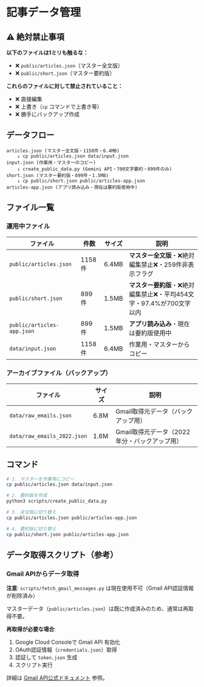 # 記事データ管理

## ⚠️ 絶対禁止事項

**以下のファイルは1ミリも触るな：**
- ❌ `public/articles.json`（マスター全文版）
- ❌ `public/short.json`（マスター要約版）

**これらのファイルに対して禁止されていること：**
- ❌ 直接編集
- ❌ 上書き（`cp` コマンドで上書き等）
- ❌ 勝手にバックアップ作成

## データフロー

```
articles.json (マスター全文版・1158件・6.4MB)
    ↓ cp public/articles.json data/input.json
input.json (作業用・マスターのコピー)
    ↓ create_public_data.py (Gemini API・700文字要約・899件のみ)
short.json (マスター要約版・899件・1.5MB)
    ↓ cp public/short.json public/articles-app.json
articles-app.json (アプリ読み込み・現在は要約版使用中)
```

## ファイル一覧

### 運用中ファイル

| ファイル | 件数 | サイズ | 説明 |
|---------|------|--------|------|
| `public/articles.json` | 1158件 | 6.4MB | **マスター全文版**・❌絶対編集禁止❌・259件非表示フラグ |
| `public/short.json` | 899件 | 1.5MB | **マスター要約版**・❌絶対編集禁止❌・平均454文字・97.4%が700文字以内 |
| `public/articles-app.json` | 899件 | 1.5MB | **アプリ読み込み**・現在は要約版使用中 |
| `data/input.json` | 1158件 | 6.4MB | 作業用・マスターからコピー |

### アーカイブファイル（バックアップ）

| ファイル | サイズ | 説明 |
|---------|--------|------|
| `data/raw_emails.json` | 6.8M | Gmail取得元データ（バックアップ用） |
| `data/raw_emails_2022.json` | 1.6M | Gmail取得元データ（2022年分・バックアップ用） |

## コマンド

```bash
# 1. マスターを作業用にコピー
cp public/articles.json data/input.json

# 2. 要約版を作成
python3 scripts/create_public_data.py

# 3. 全文版に切り替え
cp public/articles.json public/articles-app.json

# 4. 要約版に切り替え
cp public/short.json public/articles-app.json
```

## データ取得スクリプト（参考）

### Gmail APIからデータ取得

**注意**: `scripts/fetch_gmail_messages.py` は現在使用不可（Gmail API認証情報が削除済み）

マスターデータ（`public/articles.json`）は既に作成済みのため、通常は再取得不要。

**再取得が必要な場合**:
1. Google Cloud Consoleで Gmail API 有効化
2. OAuth認証情報（`credentials.json`）取得
3. 認証して `token.json` 生成
4. スクリプト実行

詳細は [Gmail API公式ドキュメント](https://developers.google.com/gmail/api/quickstart/python) 参照。
